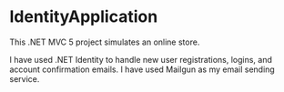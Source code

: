 # IdentityApplication

This .NET MVC 5 project simulates an online store.

I have used .NET Identity to handle new user registrations, logins, and account confirmation emails. I have used Mailgun as my email sending service.